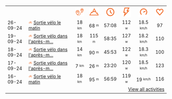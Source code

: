 <table>
    <tr>
        <th></th>
        <th></th>
        <th align="center"><img src="https://raw.githubusercontent.com/robiningelbrecht/strava-activities/master/public/distance.svg" width="30" alt="distance" title="distance"/></th>
        <th align="center"><img src="https://raw.githubusercontent.com/robiningelbrecht/strava-activities/master/public/elevation.svg" width="30" alt="elevation" title="elevation"/></th>
        <th align="center"><img src="https://raw.githubusercontent.com/robiningelbrecht/strava-activities/master/public/time.svg" width="30" alt="time" title="time"/></th>
        <th align="center"><img src="https://raw.githubusercontent.com/robiningelbrecht/strava-activities/master/public/average-watt.svg" width="30" alt="average watts" title="average watts"/></th>
        <th align="center"><img src="https://raw.githubusercontent.com/robiningelbrecht/strava-activities/master/public/average-speed.svg" width="30" alt="average speed" title="average speed"/></th>
        <th align="center"><img src="https://raw.githubusercontent.com/robiningelbrecht/strava-activities/master/public/heart-rate.svg" width="30" alt="average heart rate" title="average heart rate"/></th>
    </tr>
            <tr>
            <td>26-09-24</td>
            <td>
                <img src="https://raw.githubusercontent.com/robiningelbrecht/strava-activities/master/public/activity-ride.svg" width="12" alt="Sortie vélo le matin" title="Sortie vélo le matin"/>
<a href="https://www.strava.com/activities/12509170268" title="Kcal: 331 | Gear: None ">Sortie vélo le matin</a>
            </td>
            <td align="center">18 <sup><sub>km</sub></sup></td>
            <td align="center">68 <sup><sub>m</sub></sup></td>
            <td align="center">57:08</td>
            <td align="center">112 <sup><sub>w</sub></sup></td>
            <td align="center">18.5 <sup><sub>km/h</sub></sup></td>
            <td align="center">97</td>
        </tr>
            <tr>
            <td>19-09-24</td>
            <td>
                <img src="https://raw.githubusercontent.com/robiningelbrecht/strava-activities/master/public/activity-ride.svg" width="12" alt="Sortie vélo dans l&#039;après-midi" title="Sortie vélo dans l&#039;après-midi"/>
<a href="https://www.strava.com/activities/12452665366" title="Kcal: 424 | Gear: None ">Sortie vélo dans l&#039;après-m...</a>
            </td>
            <td align="center">18 <sup><sub>km</sub></sup></td>
            <td align="center">115 <sup><sub>m</sub></sup></td>
            <td align="center">58:35</td>
            <td align="center">127 <sup><sub>w</sub></sup></td>
            <td align="center">18.2 <sup><sub>km/h</sub></sup></td>
            <td align="center">110</td>
        </tr>
            <tr>
            <td>18-09-24</td>
            <td>
                <img src="https://raw.githubusercontent.com/robiningelbrecht/strava-activities/master/public/activity-ride.svg" width="12" alt="Sortie vélo dans l&#039;après-midi" title="Sortie vélo dans l&#039;après-midi"/>
<a href="https://www.strava.com/activities/12441841755" title="Kcal: 285 | Gear: None ">Sortie vélo dans l&#039;après-m...</a>
            </td>
            <td align="center">14 <sup><sub>km</sub></sup></td>
            <td align="center">90 <sup><sub>m</sub></sup></td>
            <td align="center">45:53</td>
            <td align="center">122 <sup><sub>w</sub></sup></td>
            <td align="center">18.3 <sup><sub>km/h</sub></sup></td>
            <td align="center">100</td>
        </tr>
            <tr>
            <td>17-09-24</td>
            <td>
                <img src="https://raw.githubusercontent.com/robiningelbrecht/strava-activities/master/public/activity-ride.svg" width="12" alt="Sortie vélo dans l&#039;après-midi" title="Sortie vélo dans l&#039;après-midi"/>
<a href="https://www.strava.com/activities/12434486446" title="Kcal: 215 | Gear: None ">Sortie vélo dans l&#039;après-m...</a>
            </td>
            <td align="center">7 <sup><sub>km</sub></sup></td>
            <td align="center">26 <sup><sub>m</sub></sup></td>
            <td align="center">23:20</td>
            <td align="center">120 <sup><sub>w</sub></sup></td>
            <td align="center">18.5 <sup><sub>km/h</sub></sup></td>
            <td align="center">123</td>
        </tr>
            <tr>
            <td>16-09-24</td>
            <td>
                <img src="https://raw.githubusercontent.com/robiningelbrecht/strava-activities/master/public/activity-ride.svg" width="12" alt="Sortie vélo le matin" title="Sortie vélo le matin"/>
<a href="https://www.strava.com/activities/12423853780" title="Kcal: 464 | Gear: None ">Sortie vélo le matin</a>
            </td>
            <td align="center">18 <sup><sub>km</sub></sup></td>
            <td align="center">95 <sup><sub>m</sub></sup></td>
            <td align="center">56:59</td>
            <td align="center">119 <sup><sub>w</sub></sup></td>
            <td align="center">19 <sup><sub>km/h</sub></sup></td>
            <td align="center">116</td>
        </tr>
                <tr>
            <td colspan="8" align="right"><a href="https://github.com/robiningelbrecht/strava-activities#activities">View all activities</a></td>
        </tr>
    </table>
